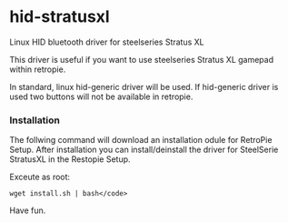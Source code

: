 # hid-stratusxl
Linux HID bluetooth driver for steelseries Stratus XL

This driver is useful if you want to use steelseries Stratus XL gamepad within retropie.

In standard, linux hid-generic driver will be used.
If hid-generic driver is used two buttons will not be available in retropie.

### Installation

The follwing command will download an installation odule for RetroPie Setup.
After installation you can install/deinstall the driver for SteelSerie StratusXL in the Restopie Setup.

Exceute as root:
```
wget install.sh | bash</code>
```

Have fun.

